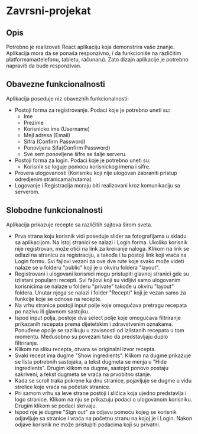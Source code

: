 # Zavrsni-projekat

## Opis

Potrebno je realizovati React aplikaciju koja demonstrira vaše znanje. Aplikacija mora da se ponaša responzivno, i da funkcioniše na različitim platformama(telefonu, tabletu, računaru). Zato dizajn aplikacije je potrebno napraviti da bude responzivan. 

## Obavezne funkcionalnosti

Aplikacija poseduje niz obaveznih funkcionalnosti:
* Postoji forma za registrovanje. Podaci koje je potrebno uneti su:
  * Ime
  * Prezime
  * Korisnicko ime (Username)
  * Mejl adresa (Email)
  * Sifra (Confirm Password)
  * Ponovljena Sifa(Confirm Password)
  * Sve sem ponovljene šifre se šalje serveru.
* Postoji forma za login. Podaci koje je potrebno uneti su:
  * Korisnik se loguje pomocu korisnickog imena i sifre.
* Provera ulogovanosti (Korisniku koji nije ulogovan zabraniti pristup odredjenim stranicama/rutama)
* Logovanje i Registracija moraju biti realizovani kroz komunikaciju sa serverom.

## Slobodne funkcionalnosti

Aplikacija prikazuje recepte sa različitih sajtova širom sveta.
* Prva strana koju korisnik vidi poseduje slider sa fotografijama u skladu sa aplikacijom. Na istoj stranici se nalazi i Login forma. Ukoliko korisnik nije registrovan, može otići na link za kreiranje naloga. Klikom na link se odlazi na stranicu za registraciju, a takođe i tu postoji link koji vraća na Login formu. Svi fajlovi vezani za ove dve rute koje svako može videti nalaze se u folderu "public" koji je u okviru foldera "layout". 
* Registrovani i ulogovani korisnici mogu pristupiti glavnoj stranici gde su izlistani popularni recepti. Svi fajlovi koji su vidljivi samo ulogovanim korisnicima se nalaze u folderu "private" takođe u okviru "layout" foldera. Unutar njega se nalazi i folder "Recepti" koji je vezan samo za funkcije koje se odnose na recepte.
* Na vrhu stranice postoji input polje koje omogućava pretragu recepata po nazivu ili glavnom sastojku.
* Ispod input polja, postoje dva select polje koje omogućava filtriranje prikazanih recepata prema dijetetskim i zdravstvenim oznakama. Ponuđene opcije se razlikuju u zavisnosti od izlistanih recepata u tom momentu. Međusobno su povezani tako da predstavljaju duplo filtriranje.
* Klikom na sliku recepta, otvara se originalni izvor recepta.
* Svaki recept ima dugme "Show ingredients". Klikom na dugme prikazuje se lista potrebnih sastojaka, a tekst dugmeta se menja u "Hide ingredients". Drugim klikom na dugme, sastojci ponovo postaju sakriveni, a tekst dugmeta se vraća na prvobitno stanje.
* Kada se scroll traka pokrene ka dnu stranice, pojavljuje se dugme u vidu strelice koje vraća na početak stranice.
* Pri samom vrhu sa leve strane postoji i sličica koja ujedno predstavlja i logo stranice. Klikom na nju se prikazuju podaci o ulogovanom korisniku. Drugim klikom se podaci skrivaju.
* Ispod nje je dugme "Sign out" za odjavu pomoću kojeg se korisnik odjavljuje sa stranice i vraća na početnu stranu na kojoj je i Login. Nakon odjave korisnik ne može pristupiti podacima koji su privatni.
